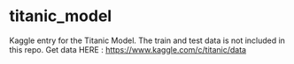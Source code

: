 # titanic_model

Kaggle entry for the Titanic Model.
The train and test data is not included in this repo.
Get data HERE : https://www.kaggle.com/c/titanic/data
